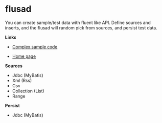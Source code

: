 flusad
======

You can create sample/test data with fluent like API.
Define sources and inserts, and the flusad will random pick from sources, and persist test data.

**Links**

* [Complex sample code](https://github.com/godzzo/flusad/blob/master/src/test/java/org/godzzo/flusad/test/config/TestContext.java)

* [Home page](http://godzzo.github.com/flusad)

**Sources**

* Jdbc (MyBatis)
* Xml (Rss)
* Csv
* Collection (List)
* Range

**Persist**

* Jdbc (MyBatis)
